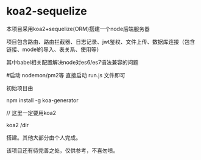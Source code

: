 # koa2-sequelize
本项目采用koa2+sequelize(ORM)搭建一个node后端服务器

项目包含路由、路由拦截器、日志记录、jwt鉴权、文件上传、数据库连接（包含链接、model的导入、表关系、使用等）

其中babel相关配置解决node对es6/es7语法兼容的问题

#启动
nodemon/pm2等  直接启动 run.js 文件即可


初始项目由

npm install -g koa-generator

// 这里一定要用koa2

koa2 /dir

搭建。其他大部分由个人完成。

该项目还有待完善之处，仅供参考，不喜勿喷。

